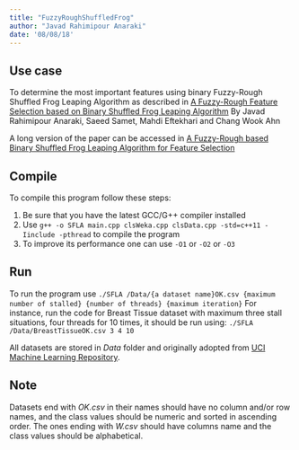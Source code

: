 ```yaml
---
title: "FuzzyRoughShuffledFrog"
author: "Javad Rahimipour Anaraki"
date: '08/08/18'
---
```


## Use case
To determine the most important features using binary Fuzzy-Rough Shuffled Frog Leaping Algorithm as described in [A Fuzzy-Rough Feature Selection based on Binary Shuffled Frog Leaping Algorithm](https://waset.org/conference/2018/09/vancouver/ICFIE) By Javad Rahimipour Anaraki, Saeed Samet, Mahdi Eftekhari and Chang Wook Ahn

A long version of the paper can be accessed in [A Fuzzy-Rough based Binary Shuffled Frog Leaping Algorithm for Feature Selection](https://arxiv.org/abs/1808.00068)

## Compile
To compile this program follow these steps:

1. Be sure that you have the latest GCC/G++ compiler installed
2. Use `g++ -o SFLA main.cpp clsWeka.cpp clsData.cpp -std=c++11 -Iinclude -pthread` to compile the program
3. To improve its performance one can use `-O1` or `-O2` or `-O3`

## Run
To run the program use `./SFLA /Data/{a dataset name}OK.csv {maximum number of stalled} {number of threads} {maximum iteration}`
For instance, run the code for Breast Tissue dataset with maximum three stall situations, four threads for 10 times, it should be run using: `./SFLA /Data/BreastTissueOK.csv 3 4 10`

All datasets are stored in *Data* folder and originally adopted from [UCI Machine Learning Repository](https://archive.ics.uci.edu/ml/index.php).

## Note
Datasets end with *OK.csv* in their names should have no column and/or row names, and the class values should be numeric and sorted in ascending order. The ones ending with *W.csv* should have columns name and the class values should be alphabetical.
